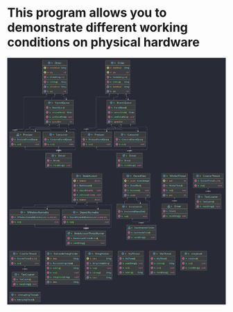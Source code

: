 <h1>This program allows you to demonstrate different working conditions on physical hardware </h1>

<img src="CPM.png">